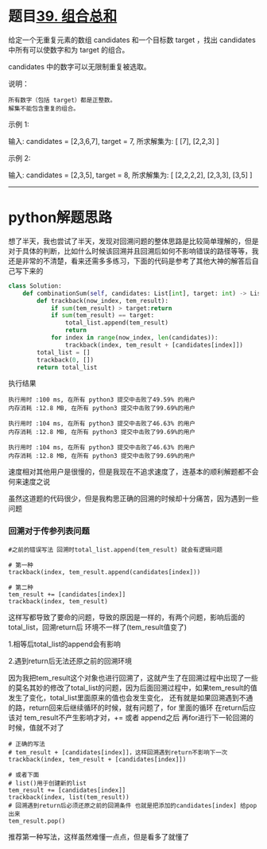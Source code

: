 # 题目[39. 组合总和](https://leetcode-cn.com/problems/combination-sum/)

给定一个无重复元素的数组 candidates 和一个目标数 target ，找出 candidates 中所有可以使数字和为 target 的组合。

candidates 中的数字可以无限制重复被选取。

说明：

    所有数字（包括 target）都是正整数。
    解集不能包含重复的组合。 

示例 1:

输入: candidates = [2,3,6,7], target = 7,
所求解集为:
[
  [7],
  [2,2,3]
]

示例 2:

输入: candidates = [2,3,5], target = 8,
所求解集为:
[
  [2,2,2,2],
  [2,3,3],
  [3,5]
]

*****

# python解题思路

想了半天，我也尝试了半天，发现对回溯问题的整体思路是比较简单理解的，但是对于具体的判断，比如什么时候该回溯并且回溯后如何不影响错误的路径等等，我还是非常的不清楚，看来还需多多练习，下面的代码是参考了其他大神的解答后自己写下来的

```python
class Solution:
    def combinationSum(self, candidates: List[int], target: int) -> List[List[int]]:        
        def trackback(now_index, tem_result):
            if sum(tem_result) > target:return
            if sum(tem_result) == target:
                total_list.append(tem_result) 
                return           
            for index in range(now_index, len(candidates)):
                trackback(index, tem_result + [candidates[index]])
        total_list = []  
        trackback(0, [])
        return total_list
```

执行结果

```
执行用时 :100 ms, 在所有 python3 提交中击败了49.59% 的用户
内存消耗 :12.8 MB, 在所有 python3 提交中击败了99.69%的用户

执行用时 :104 ms, 在所有 python3 提交中击败了46.63% 的用户
内存消耗 :12.8 MB, 在所有 python3 提交中击败了99.69%的用户

执行用时 :104 ms, 在所有 python3 提交中击败了46.63% 的用户
内存消耗 :12.8 MB, 在所有 python3 提交中击败了99.69%的用户
```

速度相对其他用户是很慢的，但是我现在不追求速度了，连基本的顺利解题都不会何来速度之说

虽然这道题的代码很少，但是我构思正确的回溯的时候却十分痛苦，因为遇到一些问题

### 回溯对于传参列表问题

```pyhton
#之前的错误写法 回溯时total_list.append(tem_result) 就会有逻辑问题

# 第一种
trackback(index, tem_result.append(candidates[index]))

# 第二种
tem_result += [candidates[index]]
trackback(index, tem_result)
```

这样写都导致了要命的问题，导致的原因是一样的，有两个问题，影响后面的total_list，回溯return后 环境不一样了(tem_result值变了)

1.相等后total_list的append会有影响

2.遇到return后无法还原之前的回溯环境

因为我把tem_result这个对象也进行回溯了，这就产生了在回溯过程中出现了一些的莫名其妙的修改了total_list的问题，因为后面回溯过程中，如果tem_result的值发生了变化，total_list里面原来的值也会发生变化， 还有就是如果回溯遇到不通的路，return回来后继续循环的时候，就有问题了，for 里面的循环 在return后应该对 tem_result不产生影响才对，+= 或者 append之后 再for进行下一轮回溯的时候，值就不对了

```pyhton
# 正确的写法 
# tem_result + [candidates[index]]，这样回溯遇到return不影响下一次
trackback(index, tem_result + [candidates[index]])

# 或者下面
# list()用于创建新的list
tem_result += [candidates[index]]
trackback(index, list(tem_result))
# 回溯遇到return后必须还原之前的回溯条件 也就是把添加的candidates[index] 给pop出来
tem_result.pop()
```

推荐第一种写法，这样虽然难懂一点点，但是看多了就懂了